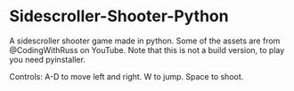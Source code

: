 # Sidescroller-Shooter-Python
A sidescroller shooter game made in python. Some of the assets are from @CodingWithRuss on YouTube. Note that this is not a build version, to play you need pyinstaller.

Controls: A-D to move left and right. W to jump. Space to shoot.
